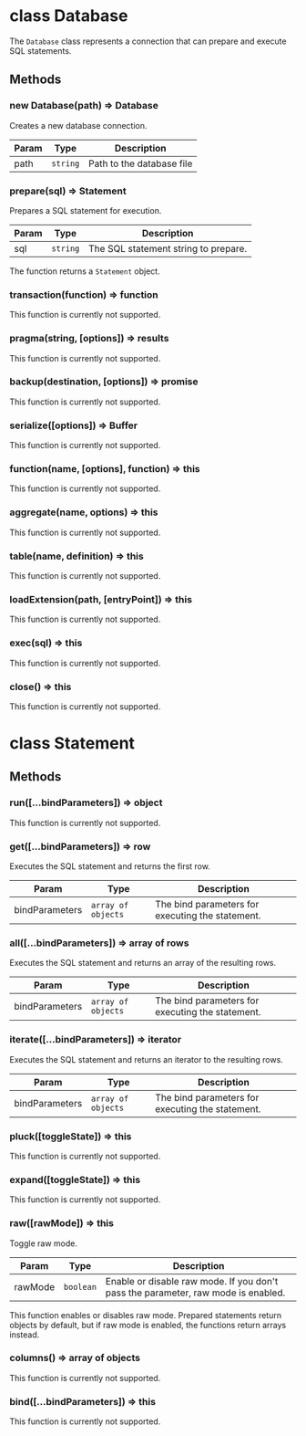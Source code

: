 # class Database

The `Database` class represents a connection that can prepare and execute SQL statements.

## Methods

### new Database(path) ⇒ Database

Creates a new database connection.

| Param   | Type                | Description               |
| ------- | ------------------- | ------------------------- |
| path    | <code>string</code> | Path to the database file |

### prepare(sql) ⇒ Statement

Prepares a SQL statement for execution.

| Param  | Type                | Description                          |
| ------ | ------------------- | ------------------------------------ |
| sql    | <code>string</code> | The SQL statement string to prepare. |

The function returns a `Statement` object.

### transaction(function) ⇒ function

This function is currently not supported.

### pragma(string, [options]) ⇒ results

This function is currently not supported.

### backup(destination, [options]) ⇒ promise

This function is currently not supported.

### serialize([options]) ⇒ Buffer

This function is currently not supported.

### function(name, [options], function) ⇒ this

This function is currently not supported.

### aggregate(name, options) ⇒ this

This function is currently not supported.

### table(name, definition) ⇒ this

This function is currently not supported.

### loadExtension(path, [entryPoint]) ⇒ this

This function is currently not supported.

### exec(sql) ⇒ this

This function is currently not supported.

### close() ⇒ this

This function is currently not supported.

# class Statement

## Methods

### run([...bindParameters]) ⇒ object

This function is currently not supported.

### get([...bindParameters]) ⇒ row

Executes the SQL statement and returns the first row.

| Param          | Type                          | Description                                      |
| -------------- | ----------------------------- | ------------------------------------------------ |
| bindParameters | <code>array of objects</code> | The bind parameters for executing the statement. |

### all([...bindParameters]) ⇒ array of rows

Executes the SQL statement and returns an array of the resulting rows.

| Param          | Type                          | Description                                      |
| -------------- | ----------------------------- | ------------------------------------------------ |
| bindParameters | <code>array of objects</code> | The bind parameters for executing the statement. |

### iterate([...bindParameters]) ⇒ iterator

Executes the SQL statement and returns an iterator to the resulting rows.

| Param          | Type                          | Description                                      |
| -------------- | ----------------------------- | ------------------------------------------------ |
| bindParameters | <code>array of objects</code> | The bind parameters for executing the statement. |

### pluck([toggleState]) ⇒ this

This function is currently not supported.

### expand([toggleState]) ⇒ this

This function is currently not supported.

### raw([rawMode]) ⇒ this

Toggle raw mode.

| Param   | Type                 | Description                                                                       |
| ------- | -------------------- | --------------------------------------------------------------------------------- |
| rawMode | <code>boolean</code> | Enable or disable raw mode. If you don't pass the parameter, raw mode is enabled. |

This function enables or disables raw mode. Prepared statements return objects by default, but if raw mode is enabled, the functions return arrays instead.

### columns() ⇒ array of objects

This function is currently not supported.

### bind([...bindParameters]) ⇒ this

This function is currently not supported.
